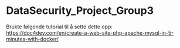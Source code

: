 # DataSecurity_Project_Group3

Brukte følgende tutorial til å sette dette opp: https://doc4dev.com/en/create-a-web-site-php-apache-mysql-in-5-minutes-with-docker/
